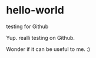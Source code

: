 # hello-world
testing for Github

Yup. realli testing on Github. 

Wonder if it can be useful to me. :) 
